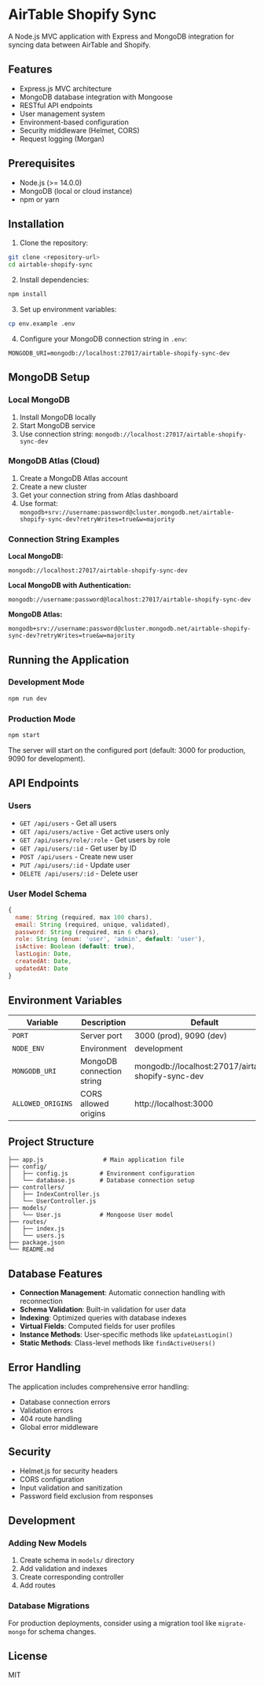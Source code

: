 # AirTable Shopify Sync

A Node.js MVC application with Express and MongoDB integration for syncing data between AirTable and Shopify.

## Features

- Express.js MVC architecture
- MongoDB database integration with Mongoose
- RESTful API endpoints
- User management system
- Environment-based configuration
- Security middleware (Helmet, CORS)
- Request logging (Morgan)

## Prerequisites

- Node.js (>= 14.0.0)
- MongoDB (local or cloud instance)
- npm or yarn

## Installation

1. Clone the repository:
```bash
git clone <repository-url>
cd airtable-shopify-sync
```

2. Install dependencies:
```bash
npm install
```

3. Set up environment variables:
```bash
cp env.example .env
```

4. Configure your MongoDB connection string in `.env`:
```env
MONGODB_URI=mongodb://localhost:27017/airtable-shopify-sync-dev
```

## MongoDB Setup

### Local MongoDB
1. Install MongoDB locally
2. Start MongoDB service
3. Use connection string: `mongodb://localhost:27017/airtable-shopify-sync-dev`

### MongoDB Atlas (Cloud)
1. Create a MongoDB Atlas account
2. Create a new cluster
3. Get your connection string from Atlas dashboard
4. Use format: `mongodb+srv://username:password@cluster.mongodb.net/airtable-shopify-sync-dev?retryWrites=true&w=majority`

### Connection String Examples

**Local MongoDB:**
```
mongodb://localhost:27017/airtable-shopify-sync-dev
```

**Local MongoDB with Authentication:**
```
mongodb://username:password@localhost:27017/airtable-shopify-sync-dev
```

**MongoDB Atlas:**
```
mongodb+srv://username:password@cluster.mongodb.net/airtable-shopify-sync-dev?retryWrites=true&w=majority
```

## Running the Application

### Development Mode
```bash
npm run dev
```

### Production Mode
```bash
npm start
```

The server will start on the configured port (default: 3000 for production, 9090 for development).

## API Endpoints

### Users
- `GET /api/users` - Get all users
- `GET /api/users/active` - Get active users only
- `GET /api/users/role/:role` - Get users by role
- `GET /api/users/:id` - Get user by ID
- `POST /api/users` - Create new user
- `PUT /api/users/:id` - Update user
- `DELETE /api/users/:id` - Delete user

### User Model Schema
```javascript
{
  name: String (required, max 100 chars),
  email: String (required, unique, validated),
  password: String (required, min 6 chars),
  role: String (enum: 'user', 'admin', default: 'user'),
  isActive: Boolean (default: true),
  lastLogin: Date,
  createdAt: Date,
  updatedAt: Date
}
```

## Environment Variables

| Variable | Description | Default |
|----------|-------------|---------|
| `PORT` | Server port | 3000 (prod), 9090 (dev) |
| `NODE_ENV` | Environment | development |
| `MONGODB_URI` | MongoDB connection string | mongodb://localhost:27017/airtable-shopify-sync-dev |
| `ALLOWED_ORIGINS` | CORS allowed origins | http://localhost:3000 |

## Project Structure

```
├── app.js                 # Main application file
├── config/
│   ├── config.js         # Environment configuration
│   └── database.js       # Database connection setup
├── controllers/
│   ├── IndexController.js
│   └── UserController.js
├── models/
│   └── User.js           # Mongoose User model
├── routes/
│   ├── index.js
│   └── users.js
├── package.json
└── README.md
```

## Database Features

- **Connection Management**: Automatic connection handling with reconnection
- **Schema Validation**: Built-in validation for user data
- **Indexing**: Optimized queries with database indexes
- **Virtual Fields**: Computed fields for user profiles
- **Instance Methods**: User-specific methods like `updateLastLogin()`
- **Static Methods**: Class-level methods like `findActiveUsers()`

## Error Handling

The application includes comprehensive error handling:
- Database connection errors
- Validation errors
- 404 route handling
- Global error middleware

## Security

- Helmet.js for security headers
- CORS configuration
- Input validation and sanitization
- Password field exclusion from responses

## Development

### Adding New Models
1. Create schema in `models/` directory
2. Add validation and indexes
3. Create corresponding controller
4. Add routes

### Database Migrations
For production deployments, consider using a migration tool like `migrate-mongo` for schema changes.

## License

MIT 